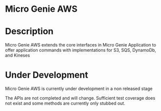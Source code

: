 Micro Genie AWS
=======


# Description

Micro Genie AWS extends the core interfaces in Micro Genie Application to offer application commands with implementations for S3, SQS, DynamoDb, and Kineses



# Under Development

Micro Genie AWS  is currently under development in a non released stage

The APIs are not completed and will change. Sufficient test coverage does not exist and some methods are currently only stubbed out. 

